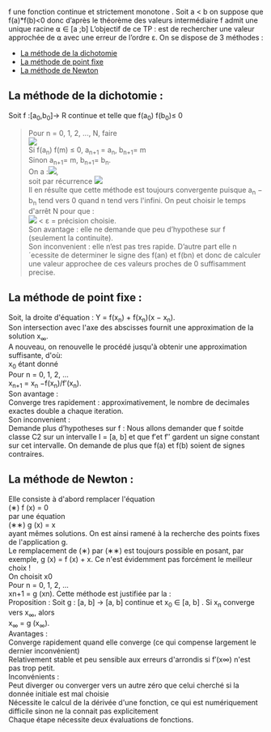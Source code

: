 f une fonction continue et strictement monotone . Soit a < b on suppose que f(a)*f(b)<0 donc d’après le théorème des valeurs intermédiaire f admit une unique racine ⍺ ∈ [a ;b]
L’objectif de ce TP : est de rechercher une valeur approchée de ⍺ avec une erreur de l’ordre ε. On se dispose de 3 méthodes :

* [La méthode de la dichotomie](#dichotomie) 
* [La méthode de point fixe](#fixe) 
* [La méthode de Newton](#Newton) 

## La méthode de la dichotomie : 
 Soit f :[a<sub>0</sub>,b<sub>0</sub>]→ R continue et telle que f(a<sub>0</sub>) f(b<sub>0</sub>)≤ 0  
 > Pour n = 0, 1, 2, ..., N, faire <br/>
 <img src="https://render.githubusercontent.com/render/math?math=m=\frac{(a_n%2Bb_n)}{2}"> <br/>
 Si f(a<sub>n</sub>) f(m) ≤ 0, a<sub>n+1</sub> = a<sub>n</sub>, b<sub>n+1</sub>= m <br/>
 Sinon a<sub>n+1</sub>= m, b<sub>n+1</sub>= b<sub>n</sub>. <br/>
On a :<img src="https://render.githubusercontent.com/render/math?math=a_n_%2B_1-b_n_%2B_1=\frac{1}{2^n}(a_n-b_n)">, <br/>
soit par récurrence <img src="https://render.githubusercontent.com/render/math?math=a_n-b_n=\frac{1}{2^n}(a_0-b_0)"><br/>
Il en résulte que cette méthode est toujours convergente puisque a<sub>n</sub> − b<sub>n</sub> tend vers 0 quand
n tend vers l'infini. On peut choisir le temps d'arrêt N pour que : <br/>
>  <img src="https://render.githubusercontent.com/render/math?math=\frac{1}{2^n}(a_0-b_0)"> < ε = précision choisie.</br>
Son avantage : elle ne demande que peu d’hypothese sur f (seulement la continuite).</br>
Son inconvenient : elle n’est pas tres rapide. D’autre part elle n´ecessite de determiner le signe des f(an) et f(bn) et donc de calculer une valeur approchee de ces valeurs proches de 0 suffisamment precise.</br>

## La méthode de point fixe :
Soit, la droite d'équation :
Y = f(x<sub>n</sub>) + f(x<sub>n</sub>)(x − x<sub>n</sub>). <br/>
Son intersection avec l'axe des abscisses fournit une approximation de la solution x<sub>∞</sub>.<br/>
A nouveau, on renouvelle le procédé jusqu'à obtenir une approximation suffisante, d'où:<br/>
x<sub>0</sub> étant donné <br/>
Pour n = 0, 1, 2, ... <br/>
x<sub>n+1</sub> = x<sub>n</sub> −f(x<sub>n</sub>)/f′(x<sub>n</sub>).</br>
Son avantage :</br>
    Converge tres rapidement : approximativement, le nombre de decimales exactes double a chaque iteration.</br>
Son inconvenient :</br>
    Demande plus d’hypotheses sur f : Nous allons demander que f soitde classe C2 sur un intervalle I = [a, b] et que f′et f′′ gardent un signe constant sur cet intervalle. On demande de plus que f(a) et f(b) soient de signes contraires.</br>

## La méthode de Newton :
Elle consiste à d'abord remplacer l'équation <br/>
(∗) f (x) = 0 <br/>
par une équation <br/>
(∗∗) g (x) = x<br/>
ayant mêmes solutions. On est ainsi ramené à la recherche des points fixes de l'application g.<br/>
Le remplacement de (∗) par (∗∗) est toujours possible en posant, par exemple,
g (x) = f (x) + x. Ce n'est évidemment pas forcément le meilleur choix !<br/>
On choisit x0<br/>
Pour n = 0, 1, 2, ...<br/>
xn+1 = g (xn).
Cette méthode est justifiée par la :<br/>
Proposition : Soit g : [a, b] → [a, b] continue et x<sub>0</sub> ∈ [a, b] . Si x<sub>n</sub> converge vers x<sub>∞</sub>, alors <br/>
x<sub>∞</sub> = g (x<sub>∞</sub>).</br>
Avantages :</br>
  Converge rapidement quand elle converge (ce qui compense largement le dernier inconvénient)</br>
  Relativement stable et peu sensible aux erreurs d'arrondis si f′(x∞) n'est pas trop petit.</br>
Inconvénients :</br>
  Peut diverger ou converger vers un autre zéro que celui cherché si la donnée initiale est mal choisie</br>
  Nécessite le calcul de la dérivée d'une fonction, ce qui est numériquement difficile sinon ne la connait pas explicitement</br>
  Chaque étape nécessite deux évaluations de fonctions.</br>
